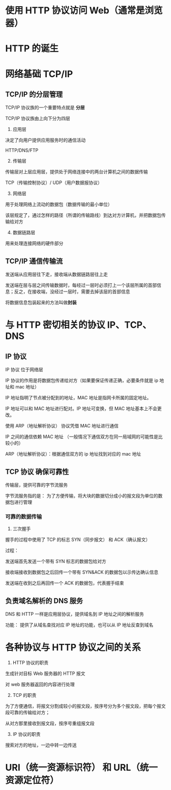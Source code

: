 # 使用 HTTP 协议访问 Web（通常是浏览器）

# HTTP 的诞生

# 网络基础 TCP/IP

## TCP/IP 的分层管理

TCP/IP 协议族的一个重要特点就是 **分层**

TCP/IP 协议族由上向下分为四层

1. 应用层

决定了向用户提供应用服务时的通信活动

HTTP/DNS/FTP

2. 传输层

传输层对上层应用层，提供处于网络连接中的两台计算机之间的数据传输

TCP（传输控制协议）/ UDP（用户数据报协议）

3. 网络层

用于处理网络上流动的数据包（数据传输的最小单位）

该层规定了，通过怎样的路径（所谓的传输路线）到达对方计算机，并把数据包传输给对方

4. 数据链路层

用来处理连接网络的硬件部分

## TCP/IP 通信传输流

发送端从应用层往下走，接收端从数据链路层往上走

发送端在层与层之间传输数据时，每经过一层时必须打上一个该层所属的首部信息；反之，在接收端，没经过一层时，需要去掉该层的首部信息

将数据信息包装起来的方法叫做**封装**

# 与 HTTP 密切相关的协议 IP、TCP、DNS

## IP 协议

IP 协议 位于网络层

IP 协议的作用是将数据包传递给对方（如果要保证传递正确，必要条件就是 ip 地址和 mac 地址）

IP 地址指明了节点被分配到的地址，MAC 地址是指网卡所属的固定地址。

IP 地址可以和 MAC 地址进行配对。IP 地址可变换，但 MAC 地址基本上不会更改。

使用 ARP（地址解析协议） 协议凭借 MAC 地址进行通信

IP 之间的通信依赖 MAC 地址 （一般情况下通信双方在同一局域网的可能性是比较小的）

ARP（地址解析协议）：根据通信双方的 ip 地址找到对应的 mac 地址

## TCP 协议 确保可靠性

传输层，提供可靠的字节流服务

字节流服务指的是： 为了方便传输，将大块的数据切分成小的报文段为单位的数据包进行管理

### 可靠的数据传输

1. 三次握手

握手的过程中使用了 TCP 的标志 SYN（同步报文） 和 ACK（确认报文）

过程：

发送端首先发送一个带有 SYN 标志的数据包给对方

接收端接收到数据包之后回传一个带有 SYN&ACK 的数据包以示传达确认信息

发送端在收到之后再回传一个 ACK 的数据包，代表握手结束

## 负责域名解析的 DNS 服务

DNS 和 HTTP 一样是应用层协议，提供域名到 IP 地址之间的解析服务

功能： 提供了从域名查找对应 IP 地址的功能，也可以从 IP 地址反查到域名

# 各种协议与 HTTP 协议之间的关系

1. HTTP 协议的职责

生成针对目标 Web 服务器的 HTTP 报文

对 web 服务器返回的内容进行处理

2. TCP 的职责

为了方便通信，将报文分割成较小的报文段，按序号分为多个报文段，把每个报文段可靠的传输给对方；

从对方那里接收到报文段，按序号重组报文段

3. IP 协议的职责

搜索对方的地址，一边中转一边传送

# URI（统一资源标识符） 和 URL（统一资源定位符）
